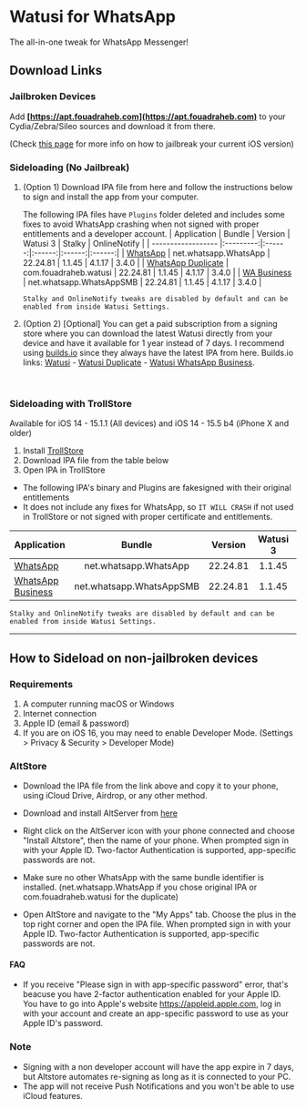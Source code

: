 [original]: https://mega.nz/file/0fAA2BjT#j8IHn1p03bEiRlf8X0ZLnvB-w8qmaH25mrRLpSPb4Cs
[duplicate]: https://mega.nz/file/pSpgUR6Q#uq3vGEjtrsskQTHqUaR-bXfeZjVlviAjfrUgeN73XI8
[business]: https://mega.nz/file/ACJgGTQY#_CNLX8iPIgEXEMfVB1u3U60fTn47GsDG5p4JWcecYxU

[original-nofix]: https://mega.nz/file/0DAzUI4Q#dskUjjxtmE3PYaRIJAZFSOawQUV1yiC_wDY7qLDgVM4
[business-nofix]: https://mega.nz/file/1e4xwJaZ#f_QWKvDPLtI4fQOvP6ySpcILdMTs0AfbeerIdiTshig

[builds-io-watusi]: https://builds.io/apps/watusi/?aid=1025553
[builds-io-watusi-duplicate]: https://builds.io/apps/duplicatewhatsappwatusi/?aid=1025553
[builds-io-watusi-business]: https://builds.io/apps/whatsappb/?aid=1025553

# Watusi for WhatsApp

The all-in-one tweak for WhatsApp Messenger!


## Download Links

### Jailbroken Devices

Add __[https://apt.fouadraheb.com](https://apt.fouadraheb.com)__ to your Cydia/Zebra/Sileo sources and download it from there. 

(Check [this page](https://idevicecentral.com/jailbreak-tools/ios-jailbreak-downloads-download-jailbreak-tools-for-all-ios-versions/) for more info on how to jailbreak your current iOS version)

### Sideloading (No Jailbreak)

1. (Option 1) Download IPA file from here and follow the instructions below to sign and install the app from your computer.

    The following IPA files have `Plugins` folder deleted and includes some fixes to avoid WhatsApp crashing when not signed with proper entitlements and a developer account.
    | Application | Bundle | Version | Watusi 3 | Stalky | OnlineNotify |
    | ------------------ |:---------:|:------:|:------:|:------:|:------:|
    | [WhatsApp][original] | net.whatsapp.WhatsApp | 22.24.81 | 1.1.45 | 4.1.17 | 3.4.0 |
    | [WhatsApp Duplicate][duplicate] | com.fouadraheb.watusi | 22.24.81 | 1.1.45 | 4.1.17 | 3.4.0 |
    | [WA Business][business] | net.whatsapp.WhatsAppSMB | 22.24.81 | 1.1.45 | 4.1.17 | 3.4.0 |

    ```Stalky and OnlineNotify tweaks are disabled by default and can be enabled from inside Watusi Settings.```
    
2. (Option 2) [Optional] You can get a paid subscription from a signing store where you can download the latest Watusi directly from your device and have it available for 1 year instead of 7 days. I recommend using [builds.io][builds-io-watusi] since they always have the latest IPA from here. Builds.io links: [Watusi][builds-io-watusi] - [Watusi Duplicate][builds-io-watusi-duplicate] - [Watusi WhatsApp Business][builds-io-watusi-business].

<br/>

### Sideloading with TrollStore

Available for iOS 14 - 15.1.1 (All devices) and iOS 14 - 15.5 b4 (iPhone X and older)

1. Install [TrollStore](https://github.com/opa334/TrollStore)
2. Download IPA file from the table below
3. Open IPA in TrollStore

- The following IPA's binary and Plugins are fakesigned with their original entitlements
- It does not include any fixes for WhatsApp, so `IT WILL CRASH` if not used in TrollStore or not signed with proper certificate and entitlements.

| Application | Bundle | Version | Watusi 3 | Stalky | OnlineNotify |
| ------------------ |:---------:|:------:|:------:|:------:|:------:|
| [WhatsApp][original-nofix] | net.whatsapp.WhatsApp | 22.24.81 | 1.1.45 | 4.1.17 |  3.4.0 |
| [WhatsApp Business][business-nofix] | net.whatsapp.WhatsAppSMB | 22.24.81 | 1.1.45 | 4.1.17 |  3.4.0 |


```Stalky and OnlineNotify tweaks are disabled by default and can be enabled from inside Watusi Settings.```
    
<hr />

## How to Sideload on non-jailbroken devices

### Requirements

1. A computer running macOS or Windows
2. Internet connection
3. Apple ID (email & password)
4. If you are on iOS 16, you may need to enable Developer Mode. (Settings > Privacy & Security > Developer Mode)

### AltStore

* Download the IPA file from the link above and copy it to your phone, using iCloud Drive, Airdrop, or any other method.

* Download and install AltServer from [here](https://altstore.io)

* Right click on the AltServer icon with your phone connected and choose "Install Altstore", then the name of your phone. When prompted sign in with your Apple ID. Two-factor Authentication is supported, app-specific passwords are not.

* Make sure no other WhatsApp with the same bundle identifier is installed. (net.whatsapp.WhatsApp if you chose original IPA or com.fouadraheb.watusi for the duplicate)

* Open AltStore and navigate to the "My Apps" tab. Choose the plus in the top right corner and open the IPA file. When prompted sign in with your Apple ID. Two-factor Authentication is supported, app-specific passwords are not.

#### FAQ
* If you receive "Please sign in with app-specific password" error, that's beacuse you have 2-factor authentication enabled for your Apple ID. You have to go into Apple's website https://appleid.apple.com, log in with your account and create an app-specific password to use as your Apple ID's password.

### Note

* Signing with a non developer account will have the app expire in 7 days, but Altstore automates re-signing as long as it is connected to your PC.
* The app will not receive Push Notifications and you won't be able to use iCloud features.
